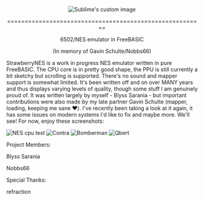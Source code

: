 <p align="center">
  <img src="https://github.com/Sarania/StrawberryNES/blob/master/res/SBNES.png?raw=true" alt="Sublime's custom image"/>
</p>
<div align="center">
========================================================

6502/NES emulator in FreeBASIC

(In memory of Gavin Schulte/Nobbs66)
</div>

StrawberryNES is a work in progress NES emulator written in pure FreeBASIC. The CPU core is in pretty good shape, the PPU is still currently a bit sketchy but scrolling is supported. There's no sound and mapper support is somewhat limited. It's been written off and on over MANY years and thus displays varying levels of quality, though some stuff I am genuinely proud of. It was written largely by myself - Blyss Sarania - but important contributions were also made by my late partner Gavin Schulte (mapper, loading, keeping me sane ❤️). I've recently been taking a look at it again, it has some issues on modern systems I'd like to fix and maybe more. We'll see! For now, enjoy these screenshots:

![NES cpu test](http://i.imgur.com/vRsefZT.png "NES cpu test")
![Contra](http://i.imgur.com/iZV05Ae.png "Contra")
![Bomberman](http://i.imgur.com/wjO2Lv7.png "Bomberman")
![Qbert](http://i.imgur.com/d5uY8QR.png "Qbert")


Project Members:

Blyss Sarania

Nobbs66

Special Thanks:

refraction


